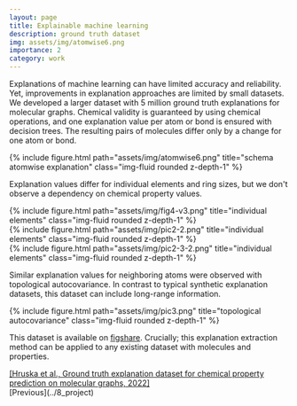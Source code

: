 ```yaml
---
layout: page
title: Explainable machine learning
description: ground truth dataset 
img: assets/img/atomwise6.png
importance: 2
category: work
---
```


Explanations of machine learning can have limited accuracy and reliability. Yet, improvements in explanation approaches are limited by small datasets. We developed a larger dataset with 5 million ground truth explanations for molecular graphs. Chemical validity is guaranteed by using chemical operations, and one explanation value per atom or bond is ensured with decision trees. The resulting pairs of molecules differ only by a change for one atom or bond.

<div class="row justify-content-sm-center">
    <div class="col-sm-10 mt-3 mt-md-0">
        {% include figure.html path="assets/img/atomwise6.png" title="schema atomwise explanation" class="img-fluid rounded z-depth-1" %}
    </div>
</div>

Explanation values differ for individual elements and ring sizes, but we don't observe a dependency on chemical property values.
<div class="row justify-content-sm-center">
    <div class="col-sm-4 mt-3 mt-md-0">
        {% include figure.html path="assets/img/fig4-v3.png" title="individual elements" class="img-fluid rounded z-depth-1" %}
    </div>
    <div class="col-sm-4 mt-3 mt-md-0">
        {% include figure.html path="assets/img/pic2-2.png" title="individual elements" class="img-fluid rounded z-depth-1" %}
    </div>
    <div class="col-sm-4 mt-3 mt-md-0">
        {% include figure.html path="assets/img/pic2-3-2.png" title="individual elements" class="img-fluid rounded z-depth-1" %}
    </div>
</div>

Similar explanation values for neighboring atoms were observed with topological autocovariance. In contrast to typical synthetic explanation datasets, this dataset can include long-range information.

<div class="row justify-content-sm-center">
    <div class="col-sm-6 mt-3 mt-md-0">
        {% include figure.html path="assets/img/pic3.png" title="topological autocovariance" class="img-fluid rounded z-depth-1" %}
    </div>
</div>

This dataset is available on [figshare](https://doi.org/10.6084/m9.figshare.21706829.v1). Crucially; this explanation extraction method can be applied to any existing dataset with molecules and properties. 

<div class="caption"> 
    <a href="https://doi.org/10.26434/chemrxiv-2022-96slq-v2">[Hruska et al., Ground truth explanation dataset for chemical property prediction on molecular graphs, 2022]</a>
</div>
[Previous](../8_project)
